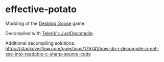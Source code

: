 # effective-potato

Modding of the [Desktop Goose](https://samperson.itch.io/desktop-goose) game.

Decompiled with [Telerik's JustDecompile](https://www.telerik.com/products/decompiler.aspx).

Additional decompiling solutions:
https://stackoverflow.com/questions/179741/how-do-i-decompile-a-net-exe-into-readable-c-sharp-source-code
